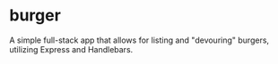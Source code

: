 # burger
A simple full-stack app that allows for listing and "devouring" burgers, utilizing Express and Handlebars.
